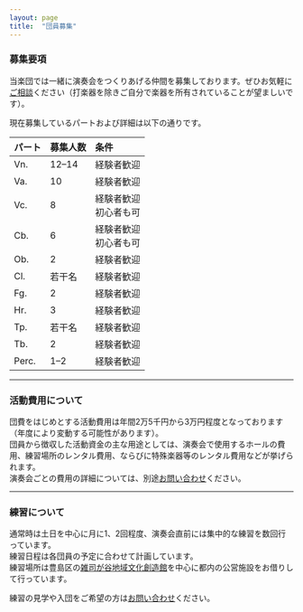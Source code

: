 ```yaml
---
layout: page
title:  "団員募集"
---
```


### 募集要項
当楽団では一緒に演奏会をつくりあげる仲間を募集しております。ぜひお気軽に[ご相談](/www-minima/contact.html)ください（打楽器を除きご自分で楽器を所有されていることが望ましいです）。

現在募集しているパートおよび詳細は以下の通りです。

|パート|募集人数|条件|
|:--|:--|:--|
|Vn.|12–14|経験者歓迎|
|Va.|10|経験者歓迎|
|Vc.|8|経験者歓迎<br>初心者も可|
|Cb.|6|経験者歓迎<br>初心者も可|
|Ob.|2|経験者歓迎|
|Cl.|若干名|経験者歓迎|
|Fg.|2|経験者歓迎|
|Hr.|3|経験者歓迎|
|Tp.|若干名|経験者歓迎|
|Tb.|2|経験者歓迎|
|Perc.|1–2|経験者歓迎|

---

### 活動費用について
団費をはじめとする活動費用は年間2万5千円から3万円程度となっております（年度により変動する可能性があります）。<br>
団員から徴収した活動資金の主な用途としては、演奏会で使用するホールの費用、練習場所のレンタル費用、ならびに特殊楽器等のレンタル費用などが挙げられます。<br>
演奏会ごとの費用の詳細については、別途[お問い合わせ](/www-minima/contact.html)ください。

---

### 練習について
通常時は土日を中心に月に1、2回程度、演奏会直前には集中的な練習を数回行っています。<br>
練習日程は各団員の予定に合わせて計画しています。<br>
練習場所は豊島区の<a target="_blank" rel="noopener" href="https://www.toshima-mirai.or.jp/center/e_zoshigaya/">雑司が谷地域文化創造館</a>を中心に都内の公営施設をお借りして行っています。

練習の見学や入団をご希望の方は[お問い合わせ](/www-minima/contact.html)ください。
